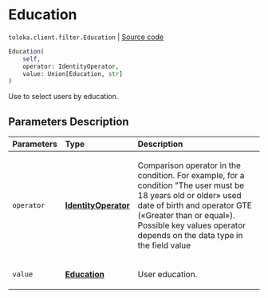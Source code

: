 # Education
`toloka.client.filter.Education` | [Source code](https://github.com/Toloka/toloka-kit/blob/v0.1.26/src/client/filter.py#L267)

```python
Education(
    self,
    operator: IdentityOperator,
    value: Union[Education, str]
)
```

Use to select users by education.

## Parameters Description

| Parameters | Type | Description |
| :----------| :----| :-----------|
`operator`|**[IdentityOperator](toloka.client.primitives.operators.IdentityOperator.md)**|<p>Comparison operator in the condition. For example, for a condition &quot;The user must be 18 years old or older» used date of birth and operator GTE («Greater than or equal»). Possible key values operator depends on the data type in the field value</p>
`value`|**[Education](toloka.client.filter.Education.Education.md)**|<p>User education.</p>
